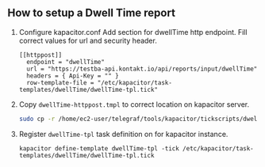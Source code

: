 ## How to setup a Dwell Time report

1. Configure kapacitor.conf
    Add section for dwellTime http endpoint. Fill correct values for url and security header.
    ```
    [[httppost]]
      endpoint = "dwellTime"
      url = "https://testba-api.kontakt.io/api/reports/input/dwellTime"
      headers = { Api-Key = "" }
      row-template-file = "/etc/kapacitor/task-templates/dwellTime/dwellTime-tpl.tick"
    ```
2. Copy ``dwellTime-httppost.tmpl`` to correct location on kapacitor server.
    ```bash
    sudo cp -r /home/ec2-user/telegraf/tools/kapacitor/tickscripts/dwellTime/* /etc/kapacitor/task-templates/dwellTime
    ```
3. Register ``dwellTime-tpl`` task definition on for kapacitor instance.
    ```
    kapacitor define-template dwellTime-tpl -tick /etc/kapacitor/task-templates/dwellTime/dwellTime-tpl.tick
    ```
    